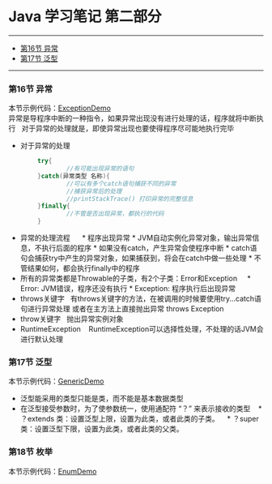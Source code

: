# **Java 学习笔记 第二部分**	
***
* [第16节 异常](#第16节-异常)  
* [第17节 泛型](#第17节-泛型)  
***
### 第16节 异常  
本节示例代码：[ExceptionDemo](/Java_examples/ExceptionDemo.java)  
异常是导程序中断的一种指令，如果异常出现没有进行处理的话，程序就将中断执行  
对于异常的处理就是，即使异常出现也要使得程序尽可能地执行完毕  
* 对于异常的处理  
```java
		try{
				//有可能出现异常的语句
		}catch(异常类型 名称){
			 	//可以有多个catch语句捕获不同的异常
				//捕获异常后的处理
				//printStackTrace() 打印异常的完整信息
		}finally{
				//不管是否出现异常，都执行的代码
		}
 ```
* 异常的处理流程  
    * 程序出现异常
		* JVM自动实例化异常对象，输出异常信息，不执行后面的程序
		* 如果没有catch，产生异常会使程序中断
		* catch语句会捕获try中产生的异常对象，如果捕获到，将会在catch中做一些处理
		* 不管结果如何，都会执行finally中的程序
* 所有的异常类都是Throwable的子类，有2个子类：Error和Exception   
    * Error: JVM错误，程序还没有执行
		* Exception: 程序执行后出现异常
* throws关键字  
	 有throws关键字的方法，在被调用的时候要使用try...catch语句进行异常处理
	 或者在主方法上直接抛出异常  throws Exception
* throw关键字 
   抛出异常实例对象
* RuntimeException
    RuntimeException可以选择性处理，不处理的话JVM会进行默认处理
### 第17节 泛型  
本节示例代码：[GenericDemo](/Java_examples/GenericDemo.java)   
* 泛型能采用的类型只能是类，而不能是基本数据类型  
* 在泛型接受参数时，为了使参数统一，使用通配符 “？” 来表示接收的类型
    * ？extends 类：设置泛型上限，设置为此类，或者此类的子类。
    * ？super 类：设置泛型下限，设置为此类，或者此类的父类。
### 第18节 枚举  
本节示例代码：[EnumDemo](/Java_examples/EnumDemo.java)   
